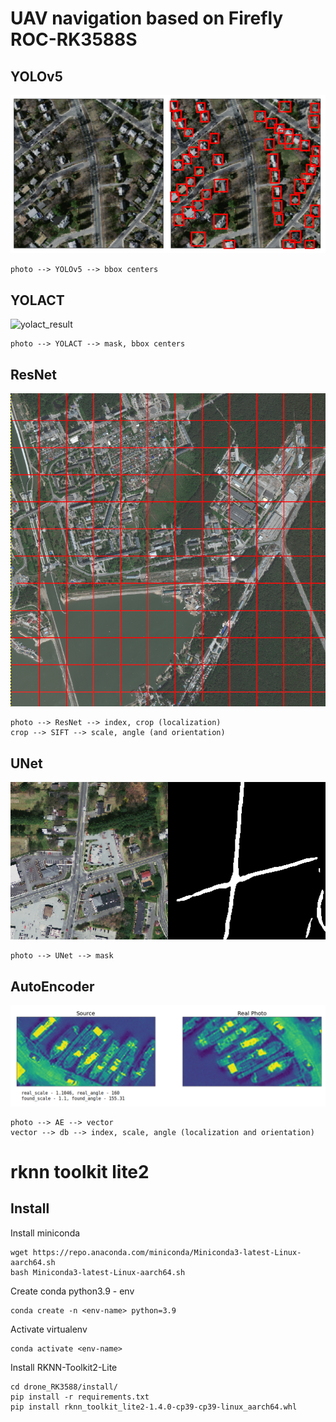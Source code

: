 # UAV navigation based on Firefly ROC-RK3588S
## YOLOv5
![yolo_result](images/YOLOv5.png)

```
photo --> YOLOv5 --> bbox centers
```
## YOLACT
![yolact_result](images/yolact_rknn.jpg)

```
photo --> YOLACT --> mask, bbox centers
```
## ResNet
![resnet_result](images/ResNet.png)

```
photo --> ResNet --> index, crop (localization)
crop --> SIFT --> scale, angle (and orientation)
```

## UNet
![unet_result](images/UNet.png)

```
photo --> UNet --> mask
```

## AutoEncoder
![ae_result](images/AutoEncoder.png)

```
photo --> AE --> vector
vector --> db --> index, scale, angle (localization and orientation)
```

# rknn toolkit lite2

## Install
Install miniconda
```
wget https://repo.anaconda.com/miniconda/Miniconda3-latest-Linux-aarch64.sh
bash Miniconda3-latest-Linux-aarch64.sh
```
Create conda python3.9 - env
```
conda create -n <env-name> python=3.9
```
Activate virtualenv
```
conda activate <env-name>
```
Install RKNN-Toolkit2-Lite
```
cd drone_RK3588/install/
pip install -r requirements.txt
pip install rknn_toolkit_lite2-1.4.0-cp39-cp39-linux_aarch64.whl
```
